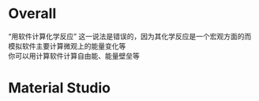 # Overall
“用软件计算化学反应” 这一说法是错误的，因为其化学反应是一个宏观方面的而模拟软件主要计算微观上的能量变化等  
你可以用计算软件计算自由能、能量壁垒等

# Material Studio
